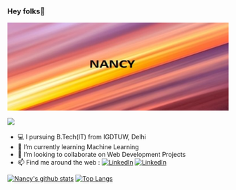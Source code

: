 

<!-- 
**nancy0119/nancy0119** is a ✨ _special_ ✨ repository because its `README.md` (this file) appears on your GitHub profile.

Here are some ideas to get you started:
 -->
  ### Hey folks👋
<img src="Bg1.jpg" width="1000" height="200">

 ![](https://komarev.com/ghpvc/?username=nancy0119&label=PROFILE+VIEWS)
-	:computer: I pursuing B.Tech(IT) from IGDTUW, Delhi<!-- - 🔭 I’m currently working on  -->
- 🌱 I’m currently learning Machine Learning
- 👯 I’m looking to collaborate on Web Development Projects<!-- - 🤔 I’m looking for help with ... --><!-- - 💬 Ask me about ... -->
- 📫 Find me around the web : 
<a  href="https://www.linkedin.com/in/nancy-/" target="_blank"><img alt="LinkedIn" src="https://img.shields.io/badge/linkedin%20-%230077B5.svg?&style=for-the-badge&logo=linkedin&logoColor=white" /></a>
<a  href="mailto:nancy71187@gmail.com" target="_blank"><img alt="LinkedIn" src="https://img.shields.io/badge/Gmail-D14836?style=for-the-badge&logo=gmail&logoColor=white" /></a>
<!-- - 😄 Pronouns: ... -->
<!-- - ⚡ Fun fact: ... -->

[![Nancy's github stats](https://github-readme-stats.vercel.app/api?username=nancy0119&count_private=true&show_icons=true&theme=radical&hide_rank=false&count_private=true&line_height=20)](https://github.com/anuraghazra/github-readme-stats)         [![Top Langs](https://github-readme-stats.vercel.app/api/top-langs/?username=nancy0119&theme=radical&layout=compact)](https://github.com/anuraghazra/github-readme-stats)
